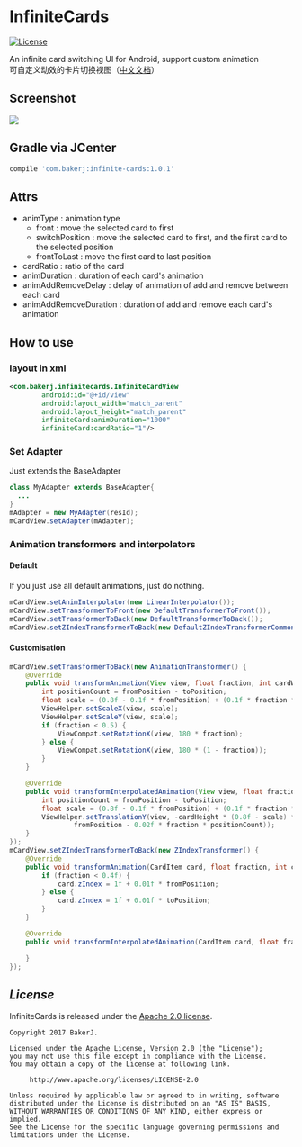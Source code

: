 # InfiniteCards
[![License](https://img.shields.io/badge/license-Apache%202-4EB1BA.svg)](https://www.apache.org/licenses/LICENSE-2.0.html)

An infinite card switching UI for Android, support custom animation  
可自定义动效的卡片切换视图（[中文文档](https://github.com/BakerJQ/Android-InfiniteCards/blob/master/README_cn.md)）

## Screenshot
![](https://raw.githubusercontent.com/BakerJQ/Android-InfiniteCards/master/screenshot/sample.gif)

## Gradle via JCenter
``` groovy
compile 'com.bakerj:infinite-cards:1.0.1'
```

## Attrs
- animType : animation type
  - front : move the selected card to first
  - switchPosition : move the selected card to first, and the first card to the selected position
  - frontToLast : move the first card to last position
- cardRatio : ratio of the card
- animDuration : duration of each card's animation
- animAddRemoveDelay : delay of animation of add and remove between each card
- animAddRemoveDuration : duration of add and remove each card's animation

## How to use
### layout in xml
```xml
<com.bakerj.infinitecards.InfiniteCardView
        android:id="@+id/view"
        android:layout_width="match_parent"
        android:layout_height="match_parent"
        infiniteCard:animDuration="1000"
        infiniteCard:cardRatio="1"/>

```
### Set Adapter
Just extends the BaseAdapter
```java
class MyAdapter extends BaseAdapter{
  ...
}
mAdapter = new MyAdapter(resId);
mCardView.setAdapter(mAdapter);
```
### Animation transformers and interpolators
#### Default
If you just use all default animations, just do nothing.
```java
mCardView.setAnimInterpolator(new LinearInterpolator());
mCardView.setTransformerToFront(new DefaultTransformerToFront());
mCardView.setTransformerToBack(new DefaultTransformerToBack());
mCardView.setZIndexTransformerToBack(new DefaultZIndexTransformerCommon());
```
#### Customisation
```java
mCardView.setTransformerToBack(new AnimationTransformer() {
    @Override
    public void transformAnimation(View view, float fraction, int cardWidth, int cardHeight, int fromPosition, int toPosition) {
        int positionCount = fromPosition - toPosition;
        float scale = (0.8f - 0.1f * fromPosition) + (0.1f * fraction * positionCount);
        ViewHelper.setScaleX(view, scale);
        ViewHelper.setScaleY(view, scale);
        if (fraction < 0.5) {
            ViewCompat.setRotationX(view, 180 * fraction);
        } else {
            ViewCompat.setRotationX(view, 180 * (1 - fraction));
        }
    }

    @Override
    public void transformInterpolatedAnimation(View view, float fraction, int cardWidth, int cardHeight, int fromPosition, int toPosition) {
        int positionCount = fromPosition - toPosition;
        float scale = (0.8f - 0.1f * fromPosition) + (0.1f * fraction * positionCount);
        ViewHelper.setTranslationY(view, -cardHeight * (0.8f - scale) * 0.5f - cardWidth * (0.02f *
                fromPosition - 0.02f * fraction * positionCount));
    }
});
mCardView.setZIndexTransformerToBack(new ZIndexTransformer() {
    @Override
    public void transformAnimation(CardItem card, float fraction, int cardWidth, int cardHeight, int fromPosition, int toPosition) {
        if (fraction < 0.4f) {
            card.zIndex = 1f + 0.01f * fromPosition;
        } else {
            card.zIndex = 1f + 0.01f * toPosition;
        }
    }

    @Override
    public void transformInterpolatedAnimation(CardItem card, float fraction, int cardWidth, int cardHeight, int fromPosition, int toPosition) {

    }
});
```
## *License*

InfiniteCards is released under the [Apache 2.0 license](license.txt).

```
Copyright 2017 BakerJ.

Licensed under the Apache License, Version 2.0 (the "License");
you may not use this file except in compliance with the License.
You may obtain a copy of the License at following link.

     http://www.apache.org/licenses/LICENSE-2.0

Unless required by applicable law or agreed to in writing, software
distributed under the License is distributed on an "AS IS" BASIS,
WITHOUT WARRANTIES OR CONDITIONS OF ANY KIND, either express or implied.
See the License for the specific language governing permissions and
limitations under the License.
```
